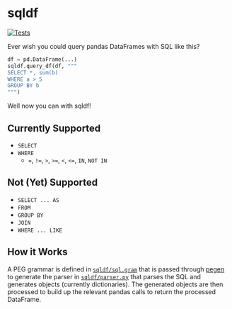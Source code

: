 # sqldf

[![Tests](https://github.com/danielunderwood/sqldf/actions/workflows/test.yml/badge.svg)](https://github.com/danielunderwood/sqldf/actions/workflows/test.yml)

Ever wish you could query pandas DataFrames with SQL like this?

```python
df = pd.DataFrame(...)
sqldf.query_df(df, """
SELECT *, sum(b)
WHERE a > 5
GROUP BY b
""")
```

Well now you can with sqldf!

## Currently Supported

- `SELECT`
- `WHERE`
  - `=`, `!=`, `>`, `>=`, `<`, `<=`, `IN`, `NOT IN`

## Not (Yet) Supported

- `SELECT ... AS`
- `FROM`
- `GROUP BY`
- `JOIN`
- `WHERE ... LIKE`

## How it Works

A PEG grammar is defined in [`sqldf/sql.gram`](./sqldf/sql.gram) that is passed through [pegen](https://github.com/we-like-parsers/pegen) to generate the parser in [`sqldf/parser.py`](./sqldf/parser.py) that parses the SQL and generates objects (currently dictionaries). The generated objects are then processed to build up the relevant pandas calls to return the processed DataFrame.
